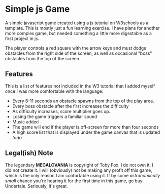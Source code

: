 # Simple js Game

A simple javascript game created using a js tutorial on W3schools as a template. This is mostly just a fun learning exercise. I have plans for another more complex game, but needed something a little more digestable as a first project in js. 

The player controls a red square with the arrow keys and must dodge obstacles from the right side of the screen, as well as occasional "boss" obstacles from the top of the screen

## Features

This is a list of features not included in the W3 tutorial that I added myself once I was more comfortable with the language:
- Every 8-11 seconds an obstacle spawns from the top of the play area.
- Every boss obstacle after the first increases the difficulty 
- As difficulty increases, score multiplier goes up.
- Losing the game triggers a familiar sound
- Music added
- The game will end if the player is off-screen for more than four seconds
- A high score list that is displayed under the game canvas that is updated *todo*

## Legal(ish) Note

The legendary **MEGALOVANIA** is copyright of Toby Fox. I do not own it. I did not create it. I will (obviously) not be making any profit off this game, which is the only reason I am confortable using it. If by some *astronomically small* chance you're hearing it for the first time in this game, go buy Undertale. Seriously, it's great.
